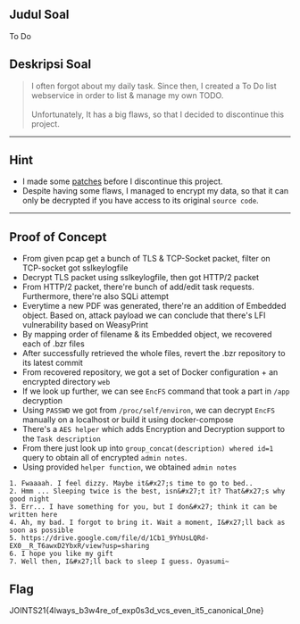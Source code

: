 ## Judul Soal
To Do

## Deskripsi Soal

> I often forgot about my daily task. Since then, I created a To Do list webservice in order to list & manage my own TODO. <br><br> Unfortunately, It has a big flaws, so that I decided to discontinue this project.
---

## Hint
- I made some [patches](https://gist.github.com/hanasuru/b333e3d655f6046a3aade480c284ce07) before I discontinue this project.
- Despite having some flaws, I managed to encrypt my data, so that it can only be decrypted if you have access to its original `source code`.

---
## Proof of Concept

- From given pcap get a bunch of TLS & TCP-Socket packet, filter on TCP-socket got sslkeylogfile
- Decrypt TLS packet using sslkeylogfile, then got HTTP/2 packet
- From HTTP/2 packet, there're bunch of add/edit task requests. Furthermore, there're also SQLi attempt
- Everytime a new PDF was generated, there're an addition of Embedded object. Based on, attack payload we can conclude that there's LFI vulnerability based on WeasyPrint
- By mapping order of filename & its Embedded object, we recovered each of .bzr files
- After successfully retrieved the whole files, revert the .bzr repository to its latest commit
- From recovered repository, we got a set of Docker configuration + an encrypted directory `web`
- If we look up further, we can see `EncFS` command that took a part in `/app` decryption
- Using `PASSWD` we got from `/proc/self/environ`, we can decrypt `EncFS` manually on a localhost or build it using docker-compose
- There's a `AES helper` which adds Encryption and Decryption support to the `Task description`
- From there just look up into `group_concat(description) whered id=1` query to obtain all of encrypted `admin notes`.
- Using provided `helper function`, we obtained `admin notes`

```
1. Fwaaaah. I feel dizzy. Maybe it&#x27;s time to go to bed..
2. Hmm ... Sleeping twice is the best, isn&#x27;t it? That&#x27;s why good night
3. Err... I have something for you, but I don&#x27; think it can be written here
4. Ah, my bad. I forgot to bring it. Wait a moment, I&#x27;ll back as soon as possible
5. https://drive.google.com/file/d/1Cb1_9YhUsLQRd-EX0__R_T6awxD2YbxR/view?usp=sharing
6. I hope you like my gift
7. Well then, I&#x27;ll back to sleep I guess. Oyasumi~
```

## Flag
JOINTS21{4lways_b3w4re_of_exp0s3d_vcs_even_it5_canonical_0ne} 

